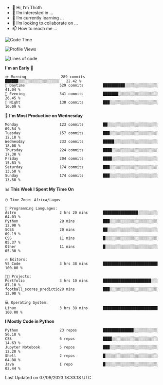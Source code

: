 <!---
thoth2357/thoth2357 is a ✨ special ✨ repository because its `README.md` (this file) appears on your GitHub profile.
You can click the Preview link to take a look at your changes.
--->

- 👋 Hi, I’m Thoth
- 👀 I’m interested in ...
- 🌱 I’m currently learning ...
- 💞️ I’m looking to collaborate on ...
- 📫 How to reach me ...




<!--START_SECTION:waka-->
![Code Time](http://img.shields.io/badge/Code%20Time-2%2C272%20hrs%2022%20mins-blue)

![Profile Views](http://img.shields.io/badge/Profile%20Views-0-blue)

![Lines of code](https://img.shields.io/badge/From%20Hello%20World%20I%27ve%20Written-29.8%20million%20lines%20of%20code-blue)

**I'm an Early 🐤** 

```text
🌞 Morning                289 commits         ██████░░░░░░░░░░░░░░░░░░░   22.42 % 
🌆 Daytime                529 commits         ██████████░░░░░░░░░░░░░░░   41.04 % 
🌃 Evening                341 commits         ███████░░░░░░░░░░░░░░░░░░   26.45 % 
🌙 Night                  130 commits         ███░░░░░░░░░░░░░░░░░░░░░░   10.09 % 
```
📅 **I'm Most Productive on Wednesday** 

```text
Monday                   123 commits         ██░░░░░░░░░░░░░░░░░░░░░░░   09.54 % 
Tuesday                  157 commits         ███░░░░░░░░░░░░░░░░░░░░░░   12.18 % 
Wednesday                233 commits         █████░░░░░░░░░░░░░░░░░░░░   18.08 % 
Thursday                 224 commits         ████░░░░░░░░░░░░░░░░░░░░░   17.38 % 
Friday                   204 commits         ████░░░░░░░░░░░░░░░░░░░░░   15.83 % 
Saturday                 174 commits         ███░░░░░░░░░░░░░░░░░░░░░░   13.50 % 
Sunday                   174 commits         ███░░░░░░░░░░░░░░░░░░░░░░   13.50 % 
```


📊 **This Week I Spent My Time On** 

```text
🕑︎ Time Zone: Africa/Lagos

💬 Programming Languages: 
Astro                    2 hrs 20 mins       ████████████████░░░░░░░░░   64.03 % 
Python                   28 mins             ███░░░░░░░░░░░░░░░░░░░░░░   12.90 % 
SCSS                     20 mins             ██░░░░░░░░░░░░░░░░░░░░░░░   09.19 % 
CSS                      11 mins             █░░░░░░░░░░░░░░░░░░░░░░░░   05.37 % 
Other                    11 mins             █░░░░░░░░░░░░░░░░░░░░░░░░   05.30 % 

🔥 Editors: 
VS Code                  3 hrs 38 mins       █████████████████████████   100.00 % 

🐱‍💻 Projects: 
Portfolio                3 hrs 10 mins       ██████████████████████░░░   87.10 % 
football_scores_predictio28 mins             ███░░░░░░░░░░░░░░░░░░░░░░   12.90 % 

💻 Operating System: 
Linux                    3 hrs 38 mins       █████████████████████████   100.00 % 
```

**I Mostly Code in Python** 

```text
Python                   23 repos            ██████████████░░░░░░░░░░░   56.10 % 
CSS                      6 repos             ████░░░░░░░░░░░░░░░░░░░░░   14.63 % 
Jupyter Notebook         5 repos             ███░░░░░░░░░░░░░░░░░░░░░░   12.20 % 
Shell                    2 repos             █░░░░░░░░░░░░░░░░░░░░░░░░   04.88 % 
Java                     1 repo              █░░░░░░░░░░░░░░░░░░░░░░░░   02.44 % 
```




 Last Updated on 07/09/2023 18:33:18 UTC
<!--END_SECTION:waka-->
<!--![](http://github-profile-summary-cards.vercel.app/api/cards/profile-details?username=thoth2357&theme=2077)

![](http://github-profile-summary-cards.vercel.app/api/cards/stats?username=thoth2357&theme=2077)![](http://github-profile-summary-cards.vercel.app/api/cards/productive-time?username=thoth2357&theme=2077&utcOffset=8) -->

